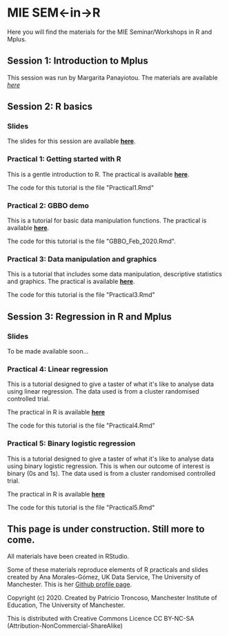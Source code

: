 # MIE SEM<-in->R

Here you will find the materials for the MIE Seminar/Workshops in R and Mplus.

## Session 1: Introduction to Mplus

This session was run by Margarita Panayiotou. The materials are available [*here*](https://www.dropbox.com/sh/s690e0bt8accjnn/AADmMqI3D_7qua1mn96x7Pt2a?dl=0)


## Session 2: R basics

### Slides

The slides for this session are available [**here**](https://github.com/patroncos/MIE_SEM-in-R/blob/master/A%20brief%20Introduction%20to%20R%20(Part%201).pdf).

### Practical 1: Getting started with R

This is a gentle introduction to R. The practical is available [**here**](https://rpubs.com/patroncos/s2_p1). 

The code for this tutorial is the file "Practical1.Rmd"

### Practical 2: GBBO demo 

This is a tutorial for basic data manipulation functions. The practical is available [**here**](https://rpubs.com/patroncos/mie_seminar_s2_p2). 

The code for this tutorial is the file "GBBO_Feb_2020.Rmd".

### Practical 3: Data manipulation and graphics

This is a tutorial that includes some data manipulation, descriptive statistics and graphics. The practical is available [**here**](https://rpubs.com/patroncos/s2_p3).

The code for this tutorial is the file "Practical3.Rmd"

## Session 3: Regression in R and Mplus

### Slides

To be made available soon...

### Practical 4: Linear regression

This is a tutorial designed to give a taster of what it's like to analyse data using linear regression. The data used is from a cluster randomised controlled trial.

The practical in R is available [**here**](https://rpubs.com/patroncos/s2_p4)

The code for this tutorial is the file "Practical4.Rmd"

### Practical 5: Binary logistic regression

This is a tutorial designed to give a taster of what it's like to analyse data using binary logistic regression. This is when our outcome of interest is binary (0s and 1s). The data used is from a cluster randomised controlled trial.

The practical in R is available [**here**](https://rpubs.com/patroncos/s2_p5)

The code for this tutorial is the file "Practical5.Rmd"

## This page is under construction. Still more to come.


All materials have been created in RStudio.

Some of these materials reproduce elements of R practicals and slides created by Ana Morales-Gómez, UK Data Service, The University of Manchester. This is her [Github profile page](https://github.com/A-mora).

Copyright (c) 2020. Created by Patricio Troncoso, Manchester Institute of Education, The University of Manchester.

This is distributed with Creative Commons Licence CC BY-NC-SA (Attribution-NonCommercial-ShareAlike)
